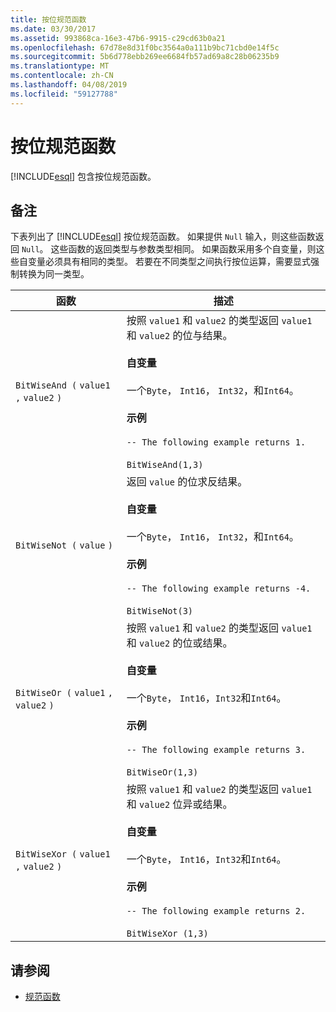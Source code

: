 ```yaml
---
title: 按位规范函数
ms.date: 03/30/2017
ms.assetid: 993868ca-16e3-47b6-9915-c29cd63b0a21
ms.openlocfilehash: 67d78e8d31f0bc3564a0a111b9bc71cbd0e14f5c
ms.sourcegitcommit: 5b6d778ebb269ee6684fb57ad69a8c28b06235b9
ms.translationtype: MT
ms.contentlocale: zh-CN
ms.lasthandoff: 04/08/2019
ms.locfileid: "59127788"
---
```

# <a name="bitwise-canonical-functions"></a>按位规范函数
[!INCLUDE[esql](../../../../../../includes/esql-md.md)] 包含按位规范函数。  
  
## <a name="remarks"></a>备注  
 下表列出了 [!INCLUDE[esql](../../../../../../includes/esql-md.md)] 按位规范函数。 如果提供 `Null` 输入，则这些函数返回 `Null`。 这些函数的返回类型与参数类型相同。 如果函数采用多个自变量，则这些自变量必须具有相同的类型。 若要在不同类型之间执行按位运算，需要显式强制转换为同一类型。  
  
|函数|描述|  
|--------------|-----------------|  
|`BitWiseAnd (` `value1` `,`  `value2` `)`|按照 `value1` 和 `value2` 的类型返回 `value1` 和 `value2` 的位与结果。<br /><br /> **自变量**<br /><br /> 一个`Byte`， `Int16`， `Int32`，和`Int64`。<br /><br /> **示例**<br /><br /> `-- The following example returns 1.`<br /><br /> `BitWiseAnd(1,3)`|  
|`BitWiseNot (` `value` `)`|返回 `value` 的位求反结果。<br /><br /> **自变量**<br /><br /> 一个`Byte`， `Int16`， `Int32`，和`Int64`。<br /><br /> **示例**<br /><br /> `-- The following example returns -4.`<br /><br /> `BitWiseNot(3)`|  
|`BitWiseOr (` `value1` `,`  `value2` `)`|按照 `value1` 和 `value2` 的类型返回 `value1` 和 `value2` 的位或结果。<br /><br /> **自变量**<br /><br /> 一个`Byte`， `Int16`，`Int32`和`Int64`。<br /><br /> **示例**<br /><br /> `-- The following example returns 3.`<br /><br /> `BitWiseOr(1,3)`|  
|`BitWiseXor (` `value1` `,`  `value2` `)`|按照 `value1` 和 `value2` 的类型返回 `value1` 和 `value2` 位异或结果。<br /><br /> **自变量**<br /><br /> 一个`Byte`， `Int16`，`Int32`和`Int64`。<br /><br /> **示例**<br /><br /> `-- The following example returns 2.`<br /><br /> `BitWiseXor (1,3)`|  
  
## <a name="see-also"></a>请参阅

- [规范函数](../../../../../../docs/framework/data/adonet/ef/language-reference/canonical-functions.md)

